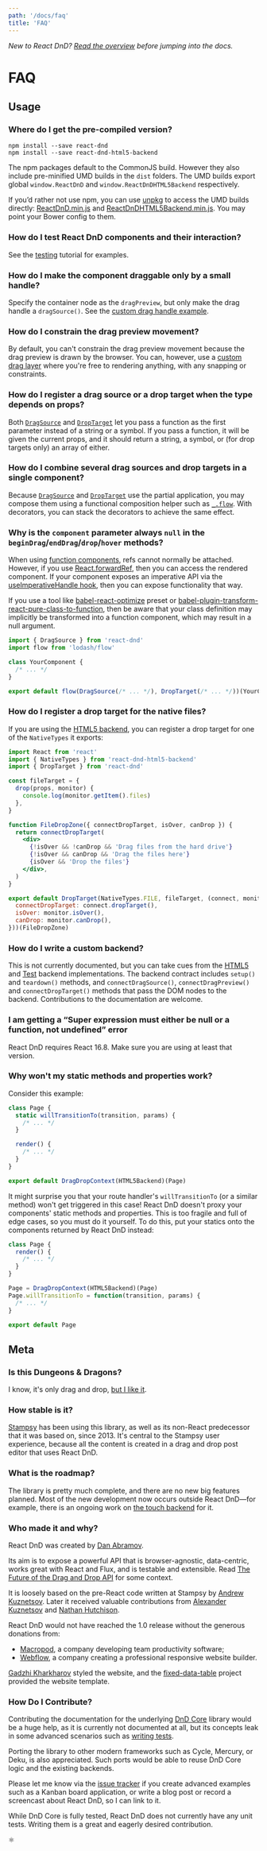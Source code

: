 ```yaml
---
path: '/docs/faq'
title: 'FAQ'
---
```


<!--alex disable hook -->

_New to React DnD? [Read the overview](/docs/overview) before jumping into the docs._

# FAQ

## Usage

### Where do I get the pre-compiled version?

```
npm install --save react-dnd
npm install --save react-dnd-html5-backend
```

The npm packages default to the CommonJS build. However they also include pre-minified UMD builds in the `dist` folders. The UMD builds export global `window.ReactDnD` and `window.ReactDnDHTML5Backend` respectively.

If you’d rather not use npm, you can use [unpkg](http://unpkg.com/) to access the UMD builds directly: [ReactDnD.min.js](https://unpkg.com/react-dnd@latest/dist/ReactDnD.min.js) and [ReactDnDHTML5Backend.min.js](https://unpkg.com/react-dnd-html5-backend@latest/dist/ReactDnDHTML5Backend.min.js). You may point your Bower config to them.

### How do I test React DnD components and their interaction?

See the [testing](/docs/testing) tutorial for examples.

### How do I make the component draggable only by a small handle?

Specify the container node as the `dragPreview`, but only make the drag handle a `dragSource()`.
See the [custom drag handle example](/examples/customize/handles-and-previews).

### How do I constrain the drag preview movement?

By default, you can't constrain the drag preview movement because the drag preview is drawn by the browser. You can, however, use a [custom drag layer](/examples/drag-around/custom-drag-layer) where you're free to rendering anything, with any snapping or constraints.

### How do I register a drag source or a drop target when the type depends on props?

Both [`DragSource`](/docs/api/drag-source) and [`DropTarget`](/docs/api/drop-target) let you pass a function as the first parameter instead of a string or a symbol. If you pass a function, it will be given the current props, and it should return a string, a symbol, or (for drop targets only) an array of either.

### How do I combine several drag sources and drop targets in a single component?

Because [`DragSource`](/docs/api/drag-source) and [`DropTarget`](/docs/api/drop-target) use the partial application, you may compose them using a functional composition helper such as [`_.flow`](https://lodash.com/docs#flow). With decorators, you can stack the decorators to achieve the same effect.

### Why is the `component` parameter always `null` in the `beginDrag`/`endDrag`/`drop`/`hover` methods?

When using [function components](https://facebook.github.io/react/docs/reusable-components.html#stateless-functions), refs cannot normally be attached. However, if you use [React.forwardRef](https://reactjs.org/docs/forwarding-refs.html), then you can access the rendered component. If your component exposes an imperative API via the [useImperativeHandle hook](https://reactjs.org/docs/hooks-reference.html#useimperativehandle), then you can expose functionality that way.

If you use a tool like [babel-react-optimize](https://github.com/jamiebuilds/babel-react-optimize#transform-react-pure-class-to-function) preset or [babel-plugin-transform-react-pure-class-to-function](https://github.com/jamiebuilds/babel-react-optimize/tree/master/packages/babel-plugin-transform-react-pure-class-to-function), then be aware that your class definition may implicitly be transformed into a function component, which may result in a null argument.

```jsx
import { DragSource } from 'react-dnd'
import flow from 'lodash/flow'

class YourComponent {
  /* ... */
}

export default flow(DragSource(/* ... */), DropTarget(/* ... */))(YourComponent)
```

### How do I register a drop target for the native files?

If you are using the [HTML5 backend](/docs//backends/html5), you can register a drop target for one of the `NativeTypes` it exports:

```jsx
import React from 'react'
import { NativeTypes } from 'react-dnd-html5-backend'
import { DropTarget } from 'react-dnd'

const fileTarget = {
  drop(props, monitor) {
    console.log(monitor.getItem().files)
  },
}

function FileDropZone({ connectDropTarget, isOver, canDrop }) {
  return connectDropTarget(
    <div>
      {!isOver && !canDrop && 'Drag files from the hard drive'}
      {!isOver && canDrop && 'Drag the files here'}
      {isOver && 'Drop the files'}
    </div>,
  )
}

export default DropTarget(NativeTypes.FILE, fileTarget, (connect, monitor) => ({
  connectDropTarget: connect.dropTarget(),
  isOver: monitor.isOver(),
  canDrop: monitor.canDrop(),
}))(FileDropZone)
```

### How do I write a custom backend?

This is not currently documented, but you can take cues from the [HTML5](/docs/backends/html5) and [Test](/docs/backends/test) backend implementations. The backend contract includes `setup()` and `teardown()` methods, and `connectDragSource()`, `connectDragPreview()` and `connectDropTarget()` methods that pass the DOM nodes to the backend. Contributions to the documentation are welcome.

### I am getting a “Super expression must either be null or a function, not undefined” error

React DnD requires React 16.8. Make sure you are using at least that version.

### Why won't my static methods and properties work?

Consider this example:

```javascript
class Page {
  static willTransitionTo(transition, params) {
    /* ... */
  }

  render() {
    /* ... */
  }
}

export default DragDropContext(HTML5Backend)(Page)
```

It might surprise you that your route handler's `willTransitionTo` (or a similar method) won't get triggered in this case! React DnD doesn't proxy your components' static methods and properties. This is too fragile and full of edge cases, so you must do it yourself. To do this, put your statics onto the components returned by React DnD instead:

```javascript
class Page {
  render() {
    /* ... */
  }
}

Page = DragDropContext(HTML5Backend)(Page)
Page.willTransitionTo = function(transition, params) {
  /* ... */
}

export default Page
```

## Meta

### Is this Dungeons & Dragons?

I know, it's only drag and drop, [but I like it](http://www.youtube.com/watch?v=JGaBlygm0UY).

### How stable is it?

[Stampsy](http://stampsy.com) has been using this library, as well as its non-React predecessor that it was based on, since 2013. It's central to the Stampsy user experience, because all the content is created in a drag and drop post editor that uses React DnD.

### What is the roadmap?

The library is pretty much complete, and there are no new big features planned. Most of the new development now occurs outside React DnD—for example, there is an ongoing work on [the touch backend](https://github.com/yahoo/react-dnd-touch-backend) for it.

### Who made it and why?

React DnD was created by [Dan Abramov](http://github.com/gaearon).

Its aim is to expose a powerful API that is browser-agnostic, data-centric, works great with React and Flux, and is testable and extensible. Read [The Future of the Drag and Drop API](https://medium.com/@dan_abramov/the-future-of-drag-and-drop-apis-249dfea7a15f) for some context.

It is loosely based on the pre-React code written at Stampsy by [Andrew Kuznetsov](https://github.com/cavinsmith). Later it received valuable contributions from [Alexander Kuznetsov](https://github.com/alexkuz) and [Nathan Hutchison](https://github.com/nelix).

React DnD would not have reached the 1.0 release without the generous donations from:

- [Macropod](https://macropod.com/), a company developing team productivity software;
- [Webflow](https://webflow.com/), a company creating a professional responsive website builder.

[Gadzhi Kharkharov](http://kkga.me/) styled the website, and the [fixed-data-table](https://github.com/facebook/fixed-data-table) project provided the website template.

### How Do I Contribute?

Contributing the documentation for the underlying [DnD Core](https://github.com/react-dnd/dnd-core) library would be a huge help, as it is currently not documented at all, but its concepts leak in some advanced scenarios such as [writing tests](/docs/testing).

Porting the library to other modern frameworks such as Cycle, Mercury, or Deku, is also appreciated. Such ports would be able to reuse DnD Core logic and the existing backends.

Please let me know via the [issue tracker](https://github.com/react-dnd/react-dnd/issues) if you create advanced examples such as a Kanban board application, or write a blog post or record a screencast about React DnD, so I can link to it.

While DnD Core is fully tested, React DnD does not currently have any unit tests. Writing them is a great and eagerly desired contribution.

⚛
